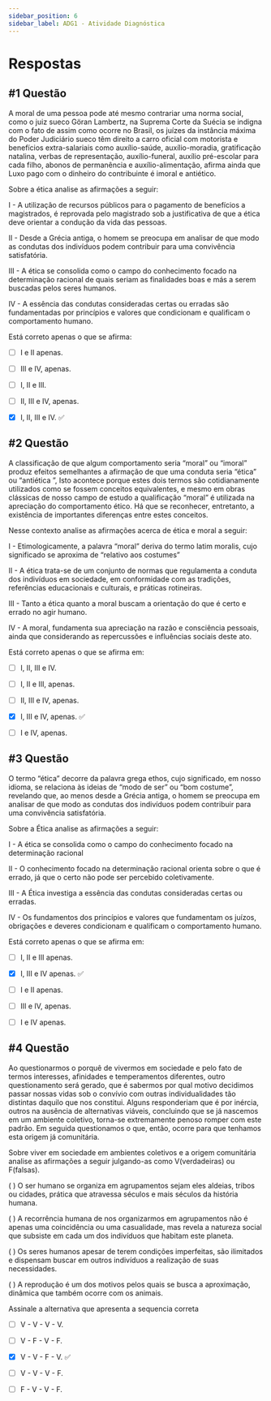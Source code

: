 ```yaml
---
sidebar_position: 6
sidebar_label: ADG1 - Atividade Diagnóstica
---
```


# Respostas


## #1 Questão

  


A moral de uma pessoa pode até mesmo contrariar uma norma social, como o juiz sueco Göran Lambertz, na Suprema Corte da Suécia se indigna com o fato de assim como ocorre no Brasil, os juízes da instância máxima do Poder Judiciário sueco têm direito a carro oficial com motorista e benefícios extra-salariais como auxílio-saúde, auxílio-moradia, gratificação natalina, verbas de representação, auxílio-funeral, auxílio pré-escolar para cada filho, abonos de permanência e auxílio-alimentação, afirma ainda que Luxo pago com o dinheiro do contribuinte é imoral e antiético.

Sobre a ética analise as afirmações a seguir:

I - A utilização de recursos públicos para o pagamento de benefícios a magistrados, é reprovada pelo magistrado sob a justificativa de que a ética deve orientar a condução da vida das pessoas.

II - Desde a Grécia antiga, o homem se preocupa em analisar de que modo as condutas dos indivíduos podem contribuir para uma convivência satisfatória.

III - A ética se consolida como o campo do conhecimento focado na determinação racional de quais seriam as finalidades boas e más a serem buscadas pelos seres humanos.

IV - A essência das condutas consideradas certas ou erradas são fundamentadas por princípios e valores que condicionam e qualificam o comportamento humano.

Está correto apenas o que se afirma:

  

- [ ] I e II apenas.  

- [ ] III e IV, apenas.

- [ ] I, II e III.

- [ ] II, III e IV, apenas.

- [x] I, II, III e IV. ✅



## #2 Questão

  


A classificação de que algum comportamento seria “moral” ou “imoral” produz efeitos semelhantes a afirmação de que uma conduta seria “ética” ou “antiética ”, Isto acontece porque estes dois termos são cotidianamente utilizados como se fossem conceitos equivalentes, e mesmo em obras clássicas de nosso campo de estudo a qualificação “moral” é utilizada na apreciação do comportamento ético. Há que se reconhecer, entretanto, a existência de importantes diferenças entre estes conceitos.

Nesse contexto analise as afirmações acerca de ética e moral a seguir:

I - Etimologicamente, a palavra “moral” deriva do termo latim moralis, cujo significado se aproxima de “relativo aos costumes”

II - A ética trata-se de um conjunto de normas que regulamenta a conduta dos indivíduos em sociedade, em conformidade com as tradições, referências educacionais e culturais, e práticas rotineiras.

III - Tanto a ética quanto a moral buscam a orientação do que é certo e errado no agir humano.

IV - A moral, fundamenta sua apreciação na razão e consciência pessoais, ainda que considerando as repercussões e influências sociais deste ato.

Está correto apenas o que se afirma em:

  

- [ ] I, II, III e IV.  

- [ ] I, II e III, apenas.

- [ ] II, III e IV, apenas.

- [x] I, III e IV, apenas. ✅

- [ ] I e IV, apenas.


## #3 Questão

  


O termo “ética” decorre da palavra grega ethos, cujo significado, em nosso idioma, se relaciona às ideias de “modo de ser” ou “bom costume”, revelando que, ao menos desde a Grécia antiga, o homem se preocupa em analisar de que modo as condutas dos indivíduos podem contribuir para uma convivência satisfatória.

Sobre a Ética analise as afirmações a seguir:

I - A ética se consolida como o campo do conhecimento focado na determinação racional

II - O conhecimento focado na determinação racional orienta sobre o que é errado, já que o certo não pode ser percebido coletivamente.

III - A Ética investiga a essência das condutas consideradas certas ou erradas.

IV - Os fundamentos dos princípios e valores que fundamentam os juízos, obrigações e deveres condicionam e qualificam o comportamento humano.

Está correto apenas o que se afirma em:

  

- [ ] I, II e III apenas.  

- [x] I, III e IV apenas. ✅

- [ ] I e II apenas.

- [ ] III e IV, apenas.

- [ ] I e IV apenas.


## #4 Questão

  


Ao questionarmos o porquê de vivermos em sociedade e pelo fato de termos interesses, afinidades e temperamentos diferentes, outro questionamento será gerado, que é sabermos por qual motivo decidimos passar nossas vidas sob o convívio com outras individualidades tão distintas daquilo que nos constitui. Alguns responderiam que é por inércia, outros na ausência de alternativas viáveis, concluindo que se já nascemos em um ambiente coletivo, torna-se extremamente penoso romper com este padrão. Em seguida questionamos o que, então, ocorre para que tenhamos esta origem já comunitária.

Sobre viver em sociedade em ambientes coletivos e a origem comunitária analise as afirmações a seguir julgando-as como V(verdadeiras) ou F(falsas).

( ) O ser humano se organiza em agrupamentos sejam eles aldeias, tribos ou cidades, prática que atravessa séculos e mais séculos da história humana.

( ) A recorrência humana de nos organizarmos em agrupamentos não é apenas uma coincidência ou uma casualidade, mas revela a natureza social que subsiste em cada um dos indivíduos que habitam este planeta.

( ) Os seres humanos apesar de terem condições imperfeitas, são ilimitados e dispensam buscar em outros indivíduos a realização de suas necessidades.

( ) A reprodução é um dos motivos pelos quais se busca a aproximação, dinâmica que também ocorre com os animais.

Assinale a alternativa que apresenta a sequencia correta

  

- [ ] V - V - V - V.  

- [ ] V - F - V - F.

- [x] V - V - F - V. ✅

- [ ] V - V - V - F.

- [ ] F - V - V - F.